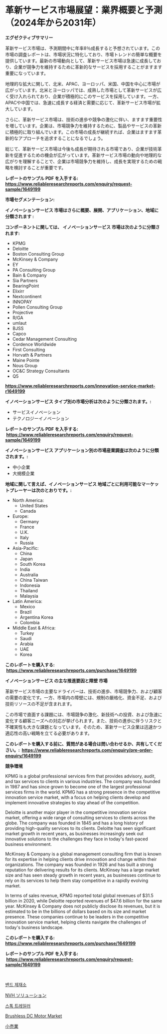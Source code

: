 <p><h1>革新サービス市場展望：業界概要と予測（2024年から2031年）</h1></p><p><strong>エグゼクティブサマリー</strong></p>
<p><p>革新サービス市場は、予測期間中に年率8％成長すると予想されています。この市場の調査レポートは、市場状況に特化しており、市場トレンドの簡単な概要を提供しています。最新の市場動向として、革新サービス市場は急速に成長しており、企業が競争力を維持するために革新的なサービスを採用することがますます重要になっています。</p><p>地理的な拡大に関して、北米、APAC、ヨーロッパ、米国、中国を中心に市場が広がっています。北米とヨーロッパでは、成熟した市場として革新サービスが広く受け入れられており、企業が積極的にこのサービスを採用しています。一方、APACや中国では、急速に成長する経済と需要に応じて、革新サービス市場が拡大しています。</p><p>さらに、革新サービス市場は、技術の進歩や競争の激化に伴い、ますます重要性を増しています。企業は、市場競争力を維持するために、製品やサービスの革新に積極的に取り組んでいます。この市場の成長が継続すれば、企業はますます革新的なアプローチを追求することになるでしょう。</p><p>総じて、革新サービス市場は今後も成長が期待される市場であり、企業が技術革新を促進するための機会が広がっています。革新サービス市場の動向や地理的な広がりを理解することで、企業は市場競争力を維持し、成長を実現するための戦略を検討することが重要です。</p></p>
<p><strong>レポートのサンプル PDF を入手する: <a href="https://www.reliableresearchreports.com/enquiry/request-sample/1649199">https://www.reliableresearchreports.com/enquiry/request-sample/1649199</a></strong></p>
<p><strong>市場セグメンテーション:</strong></p>
<p><strong> イノベーションサービス 市場はさらに概要、展開、アプリケーション、地域に分類されます :</strong></p>
<p><strong>コンポーネントに関しては、 イノベーションサービス 市場は次のように分類されます: &nbsp;</strong></p>
<p><ul><li>KPMG</li><li>Deloitte</li><li>Boston Consulting Group</li><li>McKinsey & Company</li><li>EY</li><li>PA Consulting Group</li><li>Bain & Company</li><li>Sia Partners</li><li>BearingPoint</li><li>Elixirr</li><li>Nextcontinent</li><li>INNOPAY</li><li>Pollen Consulting Group</li><li>Projective</li><li>R/GA</li><li>umlaut</li><li>BJSS</li><li>Capco</li><li>Cedar Management Consulting</li><li>Cordence Worldwide</li><li>First Consulting</li><li>Horvath & Partners</li><li>Maine Pointe</li><li>Nous Group</li><li>OC&C Strategy Consultants</li><li>Q5</li></ul></p>
<p><strong><a href="https://www.reliableresearchreports.com/innovation-service-market-r1649199">https://www.reliableresearchreports.com/innovation-service-market-r1649199</a></strong></p>
<p><strong> イノベーションサービス タイプ別の市場分析は次のように分類されます。:</strong></p>
<p><ul><li>サービスイノベーション</li><li>テクノロジーイノベーション</li></ul></p>
<p><strong>レポートのサンプル PDF を入手する: &nbsp;<a href="https://www.reliableresearchreports.com/enquiry/request-sample/1649199">https://www.reliableresearchreports.com/enquiry/request-sample/1649199</a></strong></p>
<p><strong> イノベーションサービス アプリケーション別の市場産業調査は次のように分類されます。:</strong></p>
<p><ul><li>中小企業</li><li>大規模企業</li></ul></p>
<p><strong>地域に関して言えば、イノベーションサービス 地域ごとに利用可能なマーケットプレーヤーは次のとおりです。:</strong></p>
<p><ul>
    <li>
        North America:
        <ul>
            <li>United States</li>
            <li>Canada</li>
        </ul>
    </li>
    <li>
        Europe:
        <ul>
            <li>Germany</li>
            <li>France</li>
            <li>U.K.</li>
            <li>Italy</li>
            <li>Russia</li>
        </ul>
    </li>
    <li>
        Asia-Pacific:
        <ul>
            <li>China</li>
            <li>Japan</li>
            <li>South Korea</li>
            <li>India</li>
            <li>Australia</li>
            <li>China Taiwan</li>
            <li>Indonesia</li>
            <li>Thailand</li>
            <li>Malaysia</li>
        </ul>
    </li>
    <li>
        Latin America:
        <ul>
            <li>Mexico</li>
            <li>Brazil</li>
            <li>Argentina Korea</li>
            <li>Colombia</li>
        </ul>
    </li>
    <li>
        Middle East & Africa:
        <ul>
            <li>Turkey</li>
            <li>Saudi</li>
            <li>Arabia</li>
            <li>UAE</li>
            <li>Korea</li>
        </ul>
    </li>
    </ul></p>
<p><strong>このレポートを購入する: &nbsp;<a href="https://www.reliableresearchreports.com/purchase/1649199">https://www.reliableresearchreports.com/purchase/1649199</a></strong></p>
<p><strong>イノベーションサービス の主な推進要因と障壁 市場</strong></p>
<p><p>革新サービス市場の主要なドライバーは、技術の進歩、市場競争力、および顧客の需要の変化です。一方、市場内の障壁には、規制の厳格化、資金不足、および技術リソースの不足が含まれます。</p><p>この市場で直面する課題には、市場競争の激化、新技術への投資、および急速に変化する顧客ニーズへの対応が挙げられます。また、技術の進歩に伴うリスクと不確実性も大きな課題となっています。そのため、革新サービス企業は迅速かつ適応性の高い戦略を立てる必要があります。</p></p>
<p><strong>このレポートを購入する前に、質問がある場合は問い合わせるか、共有してください。:&nbsp; <a href="https://www.reliableresearchreports.com/enquiry/pre-order-enquiry/1649199">https://www.reliableresearchreports.com/enquiry/pre-order-enquiry/1649199</a></strong></p>
<p><strong>競争環境</strong></p>
<p><p>KPMG is a global professional services firm that provides advisory, audit, and tax services to clients in various industries. The company was founded in 1987 and has since grown to become one of the largest professional services firms in the world. KPMG has a strong presence in the competitive innovation service market, with a focus on helping clients develop and implement innovative strategies to stay ahead of the competition.</p><p>Deloitte is another major player in the competitive innovation service market, offering a wide range of consulting services to clients across the globe. The company was founded in 1845 and has a long history of providing high-quality services to its clients. Deloitte has seen significant market growth in recent years, as businesses increasingly seek out innovative solutions to the challenges they face in today's fast-paced business environment.</p><p>McKinsey & Company is a global management consulting firm that is known for its expertise in helping clients drive innovation and change within their organizations. The company was founded in 1926 and has built a strong reputation for delivering results for its clients. McKinsey has a large market size and has seen steady growth in recent years, as businesses continue to rely on its services to help them stay competitive in a rapidly evolving market.</p><p>In terms of sales revenue, KPMG reported total global revenues of $31.5 billion in 2020, while Deloitte reported revenues of $47.6 billion for the same year. McKinsey & Company does not publicly disclose its revenues, but it is estimated to be in the billions of dollars based on its size and market presence. These companies continue to be leaders in the competitive innovation service market, helping clients navigate the challenges of today's business landscape.</p></p>
<p><strong>このレポートを購入する: &nbsp; <a href="https://www.reliableresearchreports.com/purchase/1649199">https://www.reliableresearchreports.com/purchase/1649199</a></strong></p>
<p><strong>レポートのサンプル PDF を入手する: &nbsp;<a href="https://www.reliableresearchreports.com/enquiry/request-sample/1649199">https://www.reliableresearchreports.com/enquiry/request-sample/1649199</a></strong><strong></strong></p>
<p>&nbsp;</p>
<p><p><a href="https://medium.com/@honeypie6456/%EB%B0%B4%EB%93%9C-%EC%8F%98%EC%9A%B0%EB%B0%80-%EC%8B%9C%EC%9E%A5-%EB%B6%84%EC%84%9D-cagr-%EC%8B%9C%EC%9E%A5-%EC%84%B8%EB%B6%84%ED%99%94-%EB%B0%8F-%EC%84%B8%EA%B3%84-%EC%82%B0%EC%97%85-%EA%B0%9C%EC%9A%94-1aae761040e3">밴드 제재소</a></p><p><a href="https://medium.com/@maureenbiologist34/nvh%E3%82%BD%E3%83%AA%E3%83%A5%E3%83%BC%E3%82%B7%E3%83%A7%E3%83%B3%E5%B8%82%E5%A0%B4%E3%81%AE%E5%88%86%E6%9E%90-%E3%82%B0%E3%83%AD%E3%83%BC%E3%83%90%E3%83%AB%E7%94%A3%E6%A5%AD%E3%81%AE%E5%B1%95%E6%9C%9B%E3%81%A8%E4%BA%88%E6%B8%AC-2024%E5%B9%B4%E3%81%8B%E3%82%892031%E5%B9%B4-59a9cdfe54aa">NVH ソリューション</a></p><p><a href="https://medium.com/@carlosrtzkzhj/%EC%A3%BC%EC%8B%9D-%ED%8A%B8%EB%A0%88%EC%9D%BC%EB%9F%AC-%EC%8B%9C%EC%9E%A5-%EA%B7%9C%EB%AA%A8%EB%8A%94-%EA%B8%80%EB%A1%9C%EB%B2%8C-%EC%82%B0%EC%97%85%EC%97%90%EC%84%9C-%EC%B5%9C%EA%B3%A0%EC%9D%98-%EB%A7%88%EC%BC%80%ED%8C%85-%EC%B1%84%EB%84%90%EC%9D%84-%EB%B3%B4%EC%97%AC%EC%A4%8D%EB%8B%88%EB%8B%A4-4f388c425fd6">스톡 트레일러</a></p><p><a href="https://github.com/kathiaseamanalvaradovlprc2h/Market-Research-Report-List-2/blob/main/brushless-dc-motor-market.md">Brushless DC Motor Market</a></p><p><a href="https://medium.com/@jasohung45456/2024%E5%B9%B4%E3%81%8B%E3%82%892031%E5%B9%B4%E3%81%BE%E3%81%A7%E3%81%AE%E5%B0%8F%E5%A3%B2%E5%B8%82%E5%A0%B4%E3%81%AE%E3%83%88%E3%83%AC%E3%83%B3%E3%83%89%E3%81%A8%E5%B8%82%E5%A0%B4%E5%88%86%E6%9E%90%E3%82%92%E4%BA%88%E6%B8%AC%E3%81%97%E3%81%BE%E3%81%99-56067797349e">小売業</a></p></p>